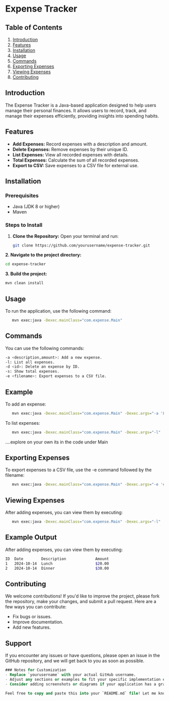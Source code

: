 # Expense Tracker

## Table of Contents
1. [Introduction](#introduction)
2. [Features](#features)
3. [Installation](#installation)
4. [Usage](#usage)
5. [Commands](#commands)
6. [Exporting Expenses](#exporting-expenses)
7. [Viewing Expenses](#viewing-expenses)
8. [Contributing](#contributing)

## Introduction
The Expense Tracker is a Java-based application designed to help users manage their personal finances. It allows users to record, track, and manage their expenses efficiently, providing insights into spending habits.

## Features
- **Add Expenses:** Record expenses with a description and amount.
- **Delete Expenses:** Remove expenses by their unique ID.
- **List Expenses:** View all recorded expenses with details.
- **Total Expenses:** Calculate the sum of all recorded expenses.
- **Export to CSV:** Save expenses to a CSV file for external use.

## Installation
### Prerequisites
- Java (JDK 8 or higher)
- Maven

### Steps to Install
1. **Clone the Repository:**
   Open your terminal and run:
   ```bash
   git clone https://github.com/yourusername/expense-tracker.git

**2. Navigate to the project directory:**
   ```bash
   cd expense-tracker
```
**3. Build the project:**
   ```bash
   mvn clean install
```
## Usage
To run the application, use the following command:
```bash
   mvn exec:java -Dexec.mainClass="com.expense.Main"
```
## Commands
You can use the following commands:
```bash
-a <description,amount>: Add a new expense.
-l: List all expenses.
-d <id>: Delete an expense by ID.
-s: Show total expenses.
-e <filename>: Export expenses to a CSV file.
```
## Example
To add an expense:
```bash
   mvn exec:java -Dexec.mainClass="com.expense.Main" -Dexec.args="-a 'Lunch,20'"
```
To list expenses:
```bash
   mvn exec:java -Dexec.mainClass="com.expense.Main" -Dexec.args="-l"
```
....explore on your own its in the code under Main
## Exporting Expenses
To export expenses to a CSV file, use the -e command followed by the filename:
```bash
   mvn exec:java -Dexec.mainClass="com.expense.Main" -Dexec.args="-e 'expenses.csv'"

```
## Viewing Expenses
After adding expenses, you can view them by executing:
```bash
   mvn exec:java -Dexec.mainClass="com.expense.Main" -Dexec.args="-l"
```
## Example Output
After adding expenses, you can view them by executing:
```bash
ID  Date        Description             Amount
1   2024-10-14  Lunch                   $20.00
2   2024-10-14  Dinner                  $30.00
```
## Contributing
We welcome contributions! If you'd like to improve the project, please fork the repository, make your changes, and submit a pull request. Here are a few ways you can contribute:
- Fix bugs or issues.
- Improve documentation.
- Add new features.
## Support
If you encounter any issues or have questions, please open an issue in the GitHub repository, and we will get back to you as soon as possible.
```sql
### Notes for Customization
- Replace `yourusername` with your actual GitHub username.
- Adjust any sections or examples to fit your specific implementation or additional features.
- Consider adding screenshots or diagrams if your application has a graphical user interface.

Feel free to copy and paste this into your `README.md` file! Let me know if you need further adjustments or additional information.

